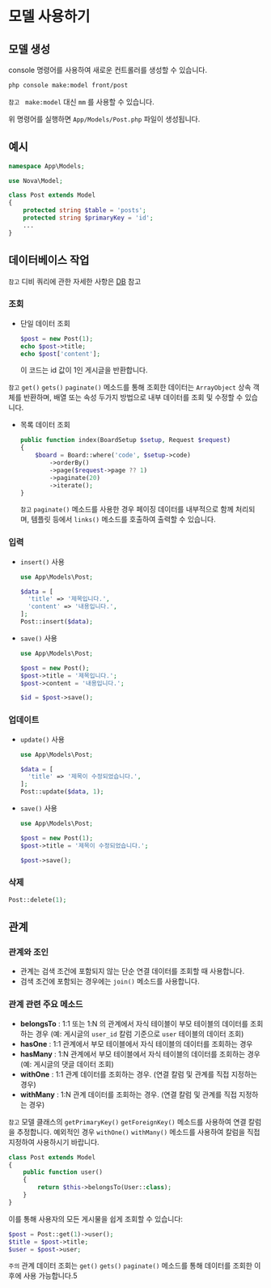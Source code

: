 # 모델 사용하기

## 모델 생성

console 명령어를 사용하여 새로운 컨트롤러를 생성할 수 있습니다.

```bash
php console make:model front/post
```

`참고 ` `make:model` 대신 `mm` 를 사용할 수 있습니다.

위 명령어를 실행하면 `App/Models/Post.php` 파일이 생성됩니다.

## 예시

   ```php
   namespace App\Models;
   
   use Nova\Model;
   
   class Post extends Model
   {
       protected string $table = 'posts';
       protected string $primaryKey = 'id';
       ...
   } 
   ```

## 데이터베이스 작업

`참고` 디비 쿼리에 관한 자세한 사항은 [DB](db.md) 참고

### 조회

- 단일 데이터 조회 

  ```php
  $post = new Post(1);
  echo $post->title;
  echo $post['content'];
  ```

  이 코드는 id 값이 1인 게시글을 반환합니다.

 `참고` `get()` `gets()` `paginate()` 메소드를 통해 조회한 데이터는 `ArrayObject` 상속 객체를 반환하며, 배열 또는 속성 두가지 방법으로 내부 데이터를 조회 및 수정할 수 있습니다.

- 목록 데이터 조회

    ```php
    public function index(BoardSetup $setup, Request $request)
    {
        $board = Board::where('code', $setup->code)
            ->orderBy()
            ->page($request->page ?? 1)
            ->paginate(20)
            ->iterate();
    }
    ```
  
    `참고` `paginate()` 메소드를 사용한 경우 페이징 데이터를 내부적으로 함께 처리되며, 템플릿 등에서 `links()` 메소드를 호출하여 출력할 수 있습니다.  
    

### 입력

- `insert()` 사용
  ```php
  use App\Models\Post;

  $data = [
    'title' => '제목입니다.',
    'content' => '내용입니다.',
  ];
  Post::insert($data);
  ```

- `save()` 사용
  ```php
  use App\Models\Post;

  $post = new Post();
  $post->title = '제목입니다.';
  $post->content = '내용입니다.';
  
  $id = $post->save();
  ```
 
### 업데이트

- `update()` 사용

  ```php
  use App\Models\Post;

  $data = [
    'title' => '제목이 수정되었습니다.',
  ];
  Post::update($data, 1);
  ```

- `save()` 사용

  ```php
  use App\Models\Post;

  $post = new Post(1);
  $post->title = '제목이 수정되었습니다.';
  
  $post->save();
  ```

### 삭제

  ```php
  Post::delete(1);
  ```

## 관계

### 관계와 조인

- 관계는 검색 조건에 포함되지 않는 단순 연결 데이터를 조회할 때 사용합니다.
- 검색 조건에 포함되는 경우에는 `join()` 메소드를 사용합니다.

### 관계 관련 주요 메소드

- **belongsTo** : 1:1 또는 1:N 의 관계에서 자식 테이블이 부모 테이블의 데이터를 조회하는 경우 (예: 게시글의 `user_id` 칼럼 기준으로 `user` 테이블의 데이터 조회)
- **hasOne** : 1:1 관계에서 부모 테이블에서 자식 테이블의 데이터를 조회하는 경우
- **hasMany** : 1:N 관계에서 부모 테이블에서 자식 테이블의 데이터를 조회하는 경우 (예: 게시글의 댓글 데이터 조회)
- **withOne** : 1:1 관계 데이터를 조회하는 경우. (연결 칼럼 및 관계를 직접 지정하는 경우)
- **withMany** : 1:N 관계 데이터를 조회하는 경우. (연결 칼럼 및 관계를 직접 지정하는 경우)

`참고` 모델 클래스의 `getPrimaryKey()` `getForeignKey()` 메소드를 사용하여 연결 칼럼을 추정합니다.
예외적인 경우 `withOne()` `withMany()` 메소드를 사용하여 칼럼을 직접 지정하여 사용하시기 바랍니다. 

```php
class Post extends Model
{
    public function user()
    {
        return $this->belongsTo(User::class);
    }
}
```

이를 통해 사용자의 모든 게시물을 쉽게 조회할 수 있습니다:

```php
$post = Post::get(1)->user();
$title = $post->title;
$user = $post->user;
```

`주의` 관계 데이터 조회는 `get()` `gets()` `paginate()` 메소드를 통해 데이터를 조회한 이후에 사용 가능합니다.5

